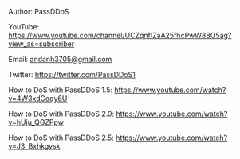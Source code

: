 Author: PassDDoS

YouTube: https://www.youtube.com/channel/UCZqnfIZaA25fhcPwW88Q5ag?view_as=subscriber

Email: andanh3705@gmail.com

Twitter: https://twitter.com/PassDDoS1

How to DoS with PassDDoS 1.5: https://www.youtube.com/watch?v=4W3xdCoqy6U

How to DoS with PassDDoS 2.0: https://www.youtube.com/watch?v=hUju_QGZPpw

How to DoS with PassDDoS 2.5: https://www.youtube.com/watch?v=J3_Bxhkgysk
